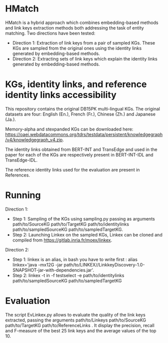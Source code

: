 # HMatch 

HMatch is a hybrid approach which combines embedding-based methods and link keys extraction methods both addressing the task of entity matching. Two directions have been tested:
- Direction 1: Extraction of link keys from a pair of sampled KGs. These KGs are sampled from the original ones using the identity links generated by embedding-based methods.
- Direction 2: Extracting sets of link keys which explain the identity links generated by embedding-based methods.

# KGs, identity links, and reference identity links accessibility

This repository contains the original DB15PK multi-lingual KGs. The original datasets are four: English (En.), French (Fr.), Chinese (Zh.) and Japanese (Ja.).

Memory-alpha and stexpanded KGs can be downloaded here: https://oaei.webdatacommons.org/tdrs/testdata/persistent/knowledgegraph/v4/knowledgegraph_v4.zip. 

The identity links obtained from BERT-INT and TransEdge and used in the paper for each of the KGs are respectively present in BERT-INT-IDL and TransEdge-IDL. 

The reference identity links used for the evaluation are present in References.


# Running
Direction 1:

- Step 1: Sampling of the KGs using sampling.py passing as arguments path/to/SourceKG path/to/TargetKG path/to/identitylinks path/to/sampledSourceKG  path/to/sampledTargetKG.
- Step 2: Launching Linkex on the sampled KGs, Linkex can be cloned and compiled from https://gitlab.inria.fr/moex/linkex.

Direction 2:

- Step 1: linkex is an alias, in bash you have to write first : alias  linkex='java -mx12G -jar  path/to/LINKEX//LinkkeyDiscovery-1.0-SNAPSHOT-jar-with-dependencies.jar'.
- Step 2:   linkex  -t in -f testselect -e path/to/identitylinks path/to/sampledSourceKG path/to/sampledTargetKG

# Evaluation
The script EvLinkex.py allows to evaluate the quality of the link keys extracted, passing the arguments path/to/Linkeys path/to/SourceKG path/to/TargetKG path/to/ReferenceLinks . It display the precision, recall and F-measure of the best 25 link keys and the average values of the top 10.
